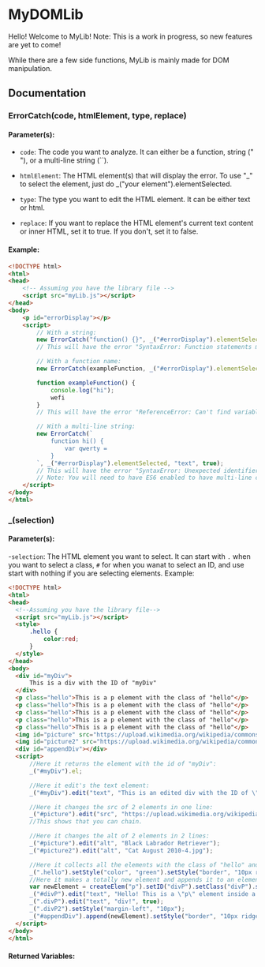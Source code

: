 # MyDOMLib

Hello! Welcome to MyLib! Note: This is a work in progress, so new features are yet to come!

While there are a few side functions, MyLib is mainly made for DOM manipulation.

## Documentation

### ErrorCatch(code, htmlElement, type, replace)

#### Parameter(s):

- `code`:
  The code you want to analyze. It can either be a function, string (" "), or a multi-line string (``).
  
- `htmlElement`:
  The HTML element(s) that will display the error. To use "_" to select the element, just do _("your element").elementSelected.
  
- `type`:
  The type you want to edit the HTML element. It can be either text or html.
  
- `replace`:
  If you want to replace the HTML element's current text content or inner HTML, set it to true. If you don't, set it to false.

#### Example:

```html
<!DOCTYPE html>
<html>
<head>
    <!-- Assuming you have the library file -->
    <script src="myLib.js"></script>
</head>
<body>
    <p id="errorDisplay"></p>
    <script>
        // With a string:
        new ErrorCatch("function() {}", _("#errorDisplay").elementSelected, "text", true);
        // This will have the error "SyntaxError: Function statements must have a name."

        // With a function name:
        new ErrorCatch(exampleFunction, _("#errorDisplay").elementSelected, "text", true);

        function exampleFunction() {
            console.log("hi");
            wefi
        }
        // This will have the error "ReferenceError: Can't find variable: wefi"

        // With a multi-line string:
        new ErrorCatch(`
            function hi() {
                var qwerty =
            }
        `, _("#errorDisplay").elementSelected, "text", true);
        // This will have the error "SyntaxError: Unexpected identifier 'qwerty'"
        // Note: You will need to have ES6 enabled to have multi-line comments.
    </script>
</body>
</html>
```

### _(selection)

#### Parameter(s):

-`selection`:
  The HTML element you want to select. It can start with `.` when you want to select a class, `#` for when you wanat to select an ID, and use start with nothing if you are selecting elements.
  Example:
  ```html
<!DOCTYPE html>
<html>
<head>
    <!--Assuming you have the library file-->
    <script src="myLib.js"></script>
    <style>
        .hello {
            color:red;
        }
    </style>
</head>
<body>
    <div id="myDiv">
        This is a div with the ID of "myDiv"
    </div>
    <p class="hello">This is a p element with the class of "hello"</p>
    <p class="hello">This is a p element with the class of "hello"</p>
    <p class="hello">This is a p element with the class of "hello"</p>
    <p class="hello">This is a p element with the class of "hello"</p>
    <p class="hello">This is a p element with the class of "hello"</p>
    <img id="picture" src="https://upload.wikimedia.org/wikipedia/commons/1/15/Cat_August_2010-4.jpg" alt="Cat August 2010-4.jpg" width="300">
    <img id="picture2" src="https://upload.wikimedia.org/wikipedia/commons/c/c8/Black_Labrador_Retriever_-_Male_IMG_3323.jpg" width="300">
    <div id="appendDiv"></div>
    <script>
        //Here it returns the element with the id of "myDiv":
        _("#myDiv").el;

        //Here it edit's the text element:
        _("#myDiv").edit("text", "This is an edited div with the ID of \"myDiv\"");

        //Here it changes the src of 2 elements in one line:
        _("#picture").edit("src", "https://upload.wikimedia.org/wikipedia/commons/c/c8/Black_Labrador_Retriever_-_Male_IMG_3323.jpg")._("#picture2").edit("src", "https://upload.wikimedia.org/wikipedia/commons/1/15/Cat_August_2010-4.jpg");
        //This shows that you can chain.

        //Here it changes the alt of 2 elements in 2 lines:
        _("#picture").edit("alt", "Black Labrador Retriever");
        _("#picture2").edit("alt", "Cat August 2010-4.jpg");

        //Here it collects all the elements with the class of "hello" and edit's their color and gives them a border:
        _(".hello").setStyle("color", "green").setStyle("border", "10px ridge black");
        //Here it makes a totally new element and appends it to an element with the id of "appendDiv" with a border:
        var newElement = createElem("p").setID("divP").setClass("divP").setClass("divP2").result;
        _("#divP").edit("text", "Hello! This is a \"p\" element inside a ");
        _(".divP").edit("text", "div!", true);
        _(".divP2").setStyle("margin-left", "10px");
        _("#appendDiv").append(newElement).setStyle("border", "10px ridge red");
    </script>
</body>
</html>
  ```
#### Returned Variables:
